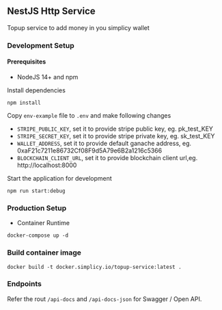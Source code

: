 ## NestJS Http Service

Topup service to add money in you simplicy wallet

### Development Setup

#### Prerequisites

- NodeJS 14+ and npm

Install dependencies

```shell
npm install
```

Copy `env-example` file to `.env` and make following changes

- `STRIPE_PUBLIC_KEY`, set it to provide stripe public key, eg. pk_test_KEY
- `STRIPE_SECRET_KEY`, set it to provide stripe private key, eg. sk_test_KEY
- `WALLET_ADDRESS`, set it to provide default ganache address, eg. 0xaF21c7211e86732Cf08F9d5A79e6B2a1216c5366
- `BLOCKCHAIN_CLIENT_URL`, set it to provide blockchain client url,eg. http://localhost:8000


Start the application for development

```shell
npm run start:debug
```

### Production Setup

- Container Runtime

```shell
docker-compose up -d
```


### Build container image

```shell
docker build -t docker.simplicy.io/topup-service:latest .
```

### Endpoints

Refer the rout `/api-docs` and `/api-docs-json` for Swagger / Open API.
